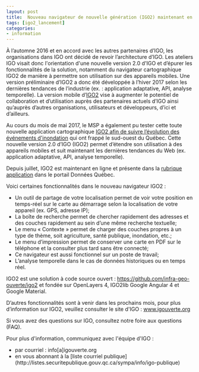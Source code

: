 ```yaml
---
layout: post
title:  Nouveau navigateur de nouvelle génération (IGO2) maintenant en ligne
tags: [igo2_lancement] 
categories:
- information
---
```


À l’automne 2016 et en accord avec les autres partenaires d’IGO, les organisations dans IGO ont décidé de revoir l’architecture d’IGO. 
Les ateliers IGO visait donc l'orientation d'une nouvelle version 2.0 d'IGO et d’épurer les fonctionnalités de la solution, notamment du navigateur cartographique IGO2 de manière à permettre son utilisation sur des appareils mobiles. 
Une version préliminaire d’IGO2 a donc été développée à l’hiver 2017 selon les dernières tendances de l’industrie (ex. : application adaptative, API, analyse temporelle). 
La  version  mobile  d’[IGO2](https://geoegl.msp.gouv.qc.ca/igo2/apercu-qc/) vise à augmenter le potentiel de collaboration et d’utilisation auprès des partenaires actuels d’IGO ainsi qu’auprès d’autres organisations, utilisateurs et développeurs, d’ici et d’ailleurs.

Au cours du mois de mai 2017, le MSP a également pu tester cette toute nouvelle application cartographique [IGO2 afin de suivre l’évolution des événements d'inondation](https://geoegl.msp.gouv.qc.ca/igo2/apercu-qc/?context=inondation) qui ont frappé le sud-ouest du Québec.
Cette nouvelle version 2.0 d’IGO (IGO2) permet d’étendre son utilisation à des appareils mobiles et suit maintenant les dernières tendances du Web (ex. application adaptative, API, analyse temporelle).

Depuis juillet, IGO2 est maintenant en ligne et présente dans la [rubrique application](https://www.donneesquebec.ca/fr/applications/) dans le portail Données Québec.

<div class="liste_igo2" markdown="1" >
Voici certaines fonctionnalités dans le nouveau navigateur IGO2 :
<ul>
<li>Un outil de partage de votre localisation permet de voir votre position en temps-réel sur le carte au démarrage selon la localisation de votre appareil (ex. GPS, adresse IP);</li>
<li>La boîte de recherche permet de chercher rapidement des adresses et des couches rapidement au sein d’une même recherche textuelle;</li>
<li>Le menu « Contexte » permet de charger des couches propres à un type de thème, soit agriculture, santé publique, inondation, etc.;</li>
<li>Le menu d’impression permet de conserver une carte en PDF sur le téléphone et la consulter plus tard sans être connecté;</li>
<li>Ce navigateur est aussi fonctionnel sur un poste de travail;</li>
<li>L’analyse temporelle dans le cas de données historiques ou en temps réel.</li>
		</ul>
</div>

IGO2 est une solution à code source ouvert : https://github.com/infra-geo-ouverte/igo2 et fondée sur OpenLayers 4, IGO2lib Google Angular 4 et Google Material.

D’autres fonctionnalités sont à venir dans les prochains mois, pour plus d’information sur IGO2, veuillez consulter le site d'IGO : www.igouverte.org

Si vous avez des questions sur IGO, consultez notre foire aux questions (FAQ).

Pour plus d'information, communiquez avec l'équipe d'IGO :
<div class="contact" markdown="1" >
<ul>
			<li>par courriel : info[a]igouverte.org</li>
			<li>en vous abonnant  à la [liste courriel publique](http://listes.securitepublique.gouv.qc.ca/sympa/info/igo-publique) </li>
		</ul>
</div>
